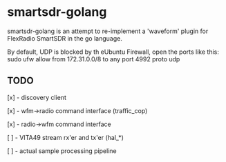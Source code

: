 # smartsdr-golang

smartsdr-golang is an attempt to re-implement a 'waveform' plugin for FlexRadio SmartSDR in the go language. 

By default, UDP is blocked by th eUbuntu Firewall, open the ports like this:
sudo ufw allow from 172.31.0.0/8 to any port 4992 proto udp


## TODO
[x] - discovery client

[x] - wfm->radio command interface (traffic_cop)

[x] - radio->wfm command interface

[ ] - VITA49 stream rx'er and tx'er (hal_*)

[ ] - actual sample processing pipeline
